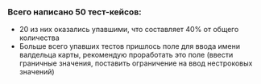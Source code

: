 ###   Всего написано 50 тест-кейсов:

* 20 из них оказались упавшими, что составляет 40% от общего количества
* Больше всего упавших тестов пришлось поле для ввода имени валдельца карты, рекомендую проработать это поле (ввести граничные значения, поставить ограничение на ввод нестроковых значений)